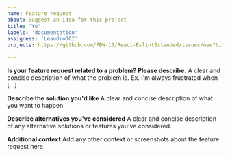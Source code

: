 ```yaml
---
name: Feature request
about: Suggest an idea for this project
title: 'Yo'
labels: 'documentation'
assignees: 'LeandroDCI'
projects: https://github.com/FBW-17/React-EslintExtended/issues/new?title=Bug+fix&projects=FBW-17/1

---
```


**Is your feature request related to a problem? Please describe.**
A clear and concise description of what the problem is. Ex. I'm always frustrated when [...]

**Describe the solution you'd like**
A clear and concise description of what you want to happen.

**Describe alternatives you've considered**
A clear and concise description of any alternative solutions or features you've considered.

**Additional context**
Add any other context or screenshots about the feature request here.
